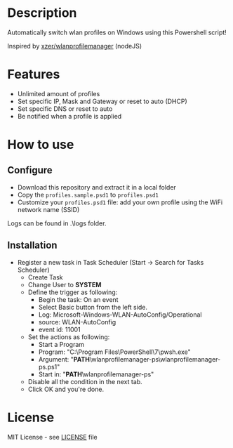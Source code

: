 # Description

Automatically switch wlan profiles on Windows using this Powershell script!

Inspired by [xzer/wlanprofilemanager](https://github.com/xzer/wlanprofilemanager) (nodeJS)

# Features

 - Unlimited amount of profiles
 - Set specific IP, Mask and Gateway or reset to auto (DHCP)
 - Set specific DNS or reset to auto
 - Be notified when a profile is applied

# How to use

## Configure

- Download this repository and extract it in a local folder
- Copy the `profiles.sample.psd1` to `profiles.psd1`
- Customize your `profiles.psd1` file: add your own profile using the WiFi network name (SSID)

Logs can be found in .\logs folder.

## Installation

- Register a new task in Task Scheduler (Start -> Search for Tasks Scheduler)
    - Create Task
    - Change User to **SYSTEM** 
    - Define the trigger as following:
        - Begin the task: On an event
        - Select Basic button from the left side.
        - Log: Microsoft-Windows-WLAN-AutoConfig/Operational
        - source: WLAN-AutoConfig
        - event id: 11001
    - Set the actions as following:
        - Start a Program
        - Program: "C:\Program Files\PowerShell\7\pwsh.exe"
        - Argument: "**PATH**\wlanprofilemanager-ps\wlanprofilemanager-ps.ps1"
        - Start in: "**PATH**\wlanprofilemanager-ps\"
    - Disable all the condition in the next tab.
    - Click OK and you're done.

# License

MIT License - see [LICENSE](https://github.com/xicor22/wlanprofilemanager-ps/blob/master/LICENSE) file
